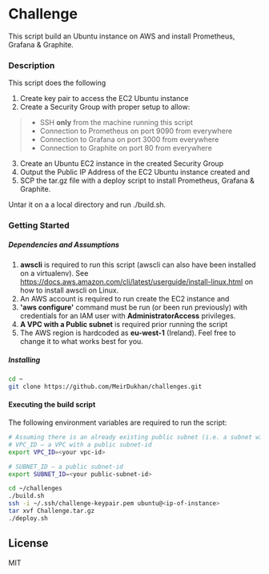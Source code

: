# Challenge

This script build an Ubuntu instance on AWS and install Prometheus, Grafana & Graphite. 

### Description 
This script does the following 
1. Create key pair to access the EC2 Ubuntu instance 
2. Create a Security Group with proper setup to allow:
> - SSH **only** from the machine running this script
> - Connection to Prometheus on port 9090 from everywhere
> - Connection to Grafana on port 3000 from everywhere
> - Connection to Graphite on port 80 from everywhere


3. Create an Ubuntu EC2 instance in the created Security Group
4. Output the Public IP Address of the EC2 Ubuntu instance created and 
5. SCP the tar.gz file with a deploy script to install Prometheus, Grafana & Graphite. 

Untar it on a a local directory and run ./build.sh. 

### Getting Started 
##### Dependencies and Assumptions
1. **awscli** is required to run this script (awscli can also have been installed on a virtualenv). 
See https://docs.aws.amazon.com/cli/latest/userguide/install-linux.html on how to install awscli on Linux. 
2. An AWS account is required to run create the EC2 instance and 
3. **'aws configure'** command must be run (or been run previously) with credentials for an IAM user with **AdministratorAccess** privileges. 
4. **A VPC with a Public subnet** is required prior running the script
5. The AWS region is hardcoded as **eu-west-1** (Ireland). Feel free to change it to what works best for you. 

##### Installing 
```sh
cd ~
git clone https://github.com/MeirDukhan/challenges.git
```

#### Executing the build script

The following environment variables are required to run the script: 
```sh 
# Assuming there is an already existing public subnet (i.e. a subnet with access to Internet)
# VPC_ID – a VPC with a public subnet-id 
export VPC_ID=<your vpc-id>

# SUBNET_ID – a public subnet-id
export SUBNET_ID=<your public-subnet-id>

cd ~/challenges
./build.sh 
ssh -i ~/.ssh/challenge-keypair.pem ubuntu@<ip-of-instance> 
tar xvf Challenge.tar.gz
./deploy.sh 

```

License
----

MIT


